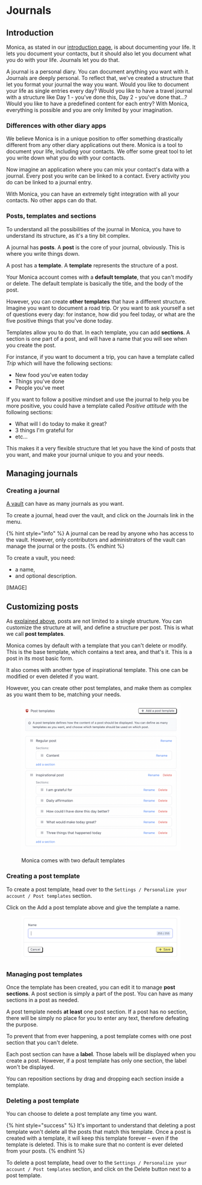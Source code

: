 # Journals

## Introduction

Monica, as stated in our [introduction page](<../README (1).md>), is about documenting your life. It lets you document your contacts, but it should also let you document what you do with your life. Journals let you do that.

A journal is a personal diary. You can document anything you want with it. Journals are deeply personal. To reflect that, we've created a structure that let you format your journal the way you want. Would you like to document your life as single entries every day? Would you like to have a travel journal with a structure like Day 1 - you've done this, Day 2 - you've done that...? Would you like to have a predefined content for each entry? With Monica, everything is possible and you are only limited by your imagination.

### Differences with other diary apps

We believe Monica is in a unique position to offer something drastically different from any other diary applications out there. Monica is a tool to document your life, including your contacts. We offer some great tool to let you write down what you do with your contacts.

Now imagine an application where you can mix your contact's data with a journal. Every post you write can be linked to a contact. Every activity you do can be linked to a journal entry.

With Monica, you can have an extremely tight integration with all your contacts. No other apps can do that.

### Posts, templates and sections

To understand all the possibilities of the journal in Monica, you have to understand its structure, as it's a tiny bit complex.

A journal has **posts**. A **post** is the core of your journal, obviously. This is where you write things down.

A post has a **template**. A **template** represents the structure of a post.

Your Monica account comes with a **default template**, that you can't modify or delete. The default template is basically the title, and the body of the post.

However, you can create **other templates** that have a different structure. Imagine you want to document a road trip. Or you want to ask yourself a set of questions every day: for instance, how did you feel today, or what are the five positive things that you've done today.&#x20;

Templates allow you to do that. In each template, you can add **sections**. A section is one part of a post, and will have a name that you will see when you create the post.&#x20;

For instance, if you want to document a trip, you can have a template called _Trip_ which will have the following sections:

* New food you've eaten today
* Things you've done
* People you've meet

If you want to follow a positive mindset and use the journal to help you be more positive, you could have a template called _Positive attitude_ with the following sections:

* What will I do today to make it great?
* 3 things I'm grateful for
* etc...

This makes it a very flexible structure that let you have the kind of posts that you want, and make your journal unique to you and your needs.

## Managing journals

### Creating a journal

[A vault](broken-reference) can have as many journals as you want.

To create a journal, head over the vault, and click on the Journals link in the menu.

{% hint style="info" %}
A journal can be read by anyone who has access to the vault. However, only contributors and administrators of the vault can manage the journal or the posts.
{% endhint %}

To create a vault, you need:

* a name,
* and optional description.

\[IMAGE]

## Customizing posts

&#x20;As [explained above](journals.md#posts-templates-and-sections), posts are not limited to a single structure. You can customize the structure at will, and define a structure per post. This is what we call **post templates**.

Monica comes by default with a template that you can't delete or modify. This is the base template, which contains a text area, and that's it. This is a post in its most basic form.

It also comes with another type of inspirational template. This one can be modified or even deleted if you want.

However, you can create other post templates, and make them as complex as you want them to be, matching your needs.

<figure><img src="../.gitbook/assets/Screen Shot 2022-09-29 at 10.50.40 AM.png" alt=""><figcaption><p>Monica comes with two default templates</p></figcaption></figure>

### Creating a post template

To create a post template, head over to the `Settings / Personalize your account / Post templates` section.

Click on the Add a post template above and give the template a name.

<figure><img src="../.gitbook/assets/Screen Shot 2022-09-29 at 10.53.13 AM.png" alt=""><figcaption></figcaption></figure>

### Managing post templates

Once the template has been created, you can edit it to manage **post sections**. A post section is simply a part of the post. You can have as many sections in a post as needed.

A post template needs **at least** one post section. If a post has no section, there will be simply no place for you to enter any text, therefore defeating the purpose.

To prevent that from ever happening, a post template comes with one post section that you can't delete.

Each post section can have a **label**. Those labels will be displayed when you create a post. However, if a post template has only one section, the label won't be displayed.

You can reposition sections by drag and dropping each section inside a template.

### Deleting a post template

You can choose to delete a post template any time you want.

{% hint style="success" %}
It's important to understand that deleting a post template won't delete all the posts that match this template. Once a post is created with a template, it will keep this template forever – even if the template is deleted. This is to make sure that no content is ever deleted from your posts.
{% endhint %}

To delete a post template, head over to the `Settings / Personalize your account / Post templates` section, and click on the Delete button next to a post template.
